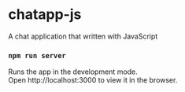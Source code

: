 # chatapp-js
A chat application that written with JavaScript

### `npm run server`
Runs the app in the development mode.<br />
Open http://localhost:3000 to view it in the browser.

